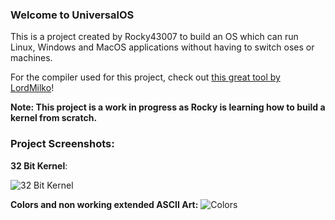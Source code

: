 ### Welcome to UniversalOS

This is a project created by Rocky43007 to build an OS which can run Linux, Windows and MacOS applications without having to switch oses or machines.

For the compiler used for this project, check out [this great tool by LordMilko](https://github.com/lordmilko/i686-elf-tools)!

**Note: This project is a work in progress as Rocky is learning how to build a kernel from scratch.**

### Project Screenshots:

**32 Bit Kernel**: 

![32 Bit Kernel](https://cdn.discordapp.com/attachments/495827872775143424/962749454618886144/Screen_Shot_2022-04-10_at_7.12.42_PM.png)

**Colors and non working extended ASCII Art:**
![Colors](https://cdn.discordapp.com/attachments/739916829828448320/963406487793844244/Screen_Shot_2022-04-12_at_2.51.18_PM.png)
